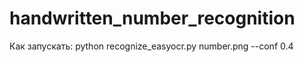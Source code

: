 # handwritten_number_recognition

Как запускать:
python recognize_easyocr.py number.png --conf 0.4  
